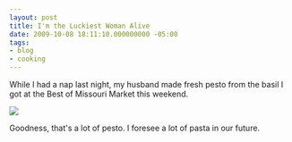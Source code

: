 ```yaml
---
layout: post
title: I'm the Luckiest Woman Alive
date: 2009-10-08 18:11:10.000000000 -05:00
tags:
- blog
- cooking
---
```

While I had a nap last night, my husband made fresh pesto from the basil I got at the Best of Missouri Market this weekend.

<img src="/uploads/2009/10/pesto-and-basil-300x225.jpg" />

Goodness, that's a lot of pesto. I foresee a lot of pasta in our future.
